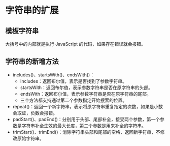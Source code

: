 # 字符串的扩展

## 模板字符串

大括号中的内部就是执行 JavaScript 的代码，如果存在错误就会报错。

## 字符串的新增方法

- includes()、startsWith()、endsWith()：
    - includes：返回布尔值，表示是否找到了参数字符串。
    - startsWith：返回布尔值，表示参数字符串是否在原字符串的头部。
    - endsWith：返回布尔值，表示参数字符串是否在原字符串的尾部。
    - 三个方法都支持通过第二个参数指定开始搜索的位置。
- repeat()：返回一个新字符串，表示将原字符串重复指定的次数，如果是小数会取证，负数会报错。
- padStart()、padEnd()：分别用于头部、尾部补全，接受两个参数，第一个参数是字符串补全生效的最大长度，第二个参数是用来补全的字符串。
- trimStart()、trimEnd()：消除字符串头部和尾部的空格，返回新字符串，不修改原始字符串。
